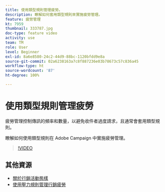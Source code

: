 ```yaml
---
title: 使用類型規則管理疲勞。
description: 瞭解如何套用類型規則來實施疲勞管理。
feature: 疲勞管理
kt: 7959
thumbnail: 333787.jpg
doc-type: feature video
activity: use
team: TM
role: User
level: Beginner
exl-id: 8a6e8580-24c2-44d9-88bc-1120bfdd9e8a
source-git-commit: 02a6238163a7c8f887236e03b78673c57c836a45
workflow-type: ht
source-wordcount: '87'
ht-degree: 100%

---
```


# 使用類型規則管理疲勞

疲勞管理控制傳訊的頻率和數量，以避免收件者過度請求，且通常會套用類型規則。

瞭解如何使用類型規則在 Adobe Campaign 中實施疲勞管理。

>[!VIDEO](https://video.tv.adobe.com/v/333787?quality=12)

## 其他資源

* [關於行銷活動態樣](https://experienceleague.adobe.com/docs/campaign-classic/using/orchestrating-campaigns/campaign-optimization/about-campaign-typologies.html?lang=zh-Hant)
* [使用壓力規則管理行銷疲勞](https://experienceleague.adobe.com/docs/campaign-classic/using/orchestrating-campaigns/campaign-optimization/pressure-rules.html?lang=zh-Hant)
